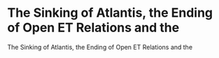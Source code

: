 # The Sinking of Atlantis, the Ending of Open ET Relations and the

The Sinking of Atlantis, the Ending of Open ET Relations and the